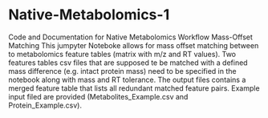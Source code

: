 # Native-Metabolomics-1
Code and Documentation for Native Metabolomics Workflow Mass-Offset Matching
This jumpyter Noteboke allows for mass offset matching between to metabolomics feature tables (matrix with m/z and RT values).
Two features tables csv files that are supposed te be matched with a defined mass difference (e.g. intact protein mass) need to be specified in the notebook along with mass and RT tolerance.
The output files contains a merged feature table that lists all redundant matched feature pairs.
Example input filed are provided (Metabolites_Example.csv and Protein_Example.csv).
